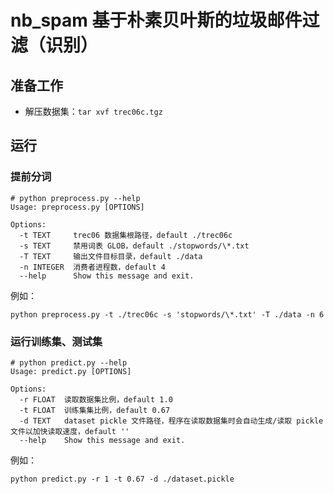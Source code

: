 # nb_spam 基于朴素贝叶斯的垃圾邮件过滤（识别）

## 准备工作
- 解压数据集：`tar xvf trec06c.tgz`


## 运行

### 提前分词
```shell
# python preprocess.py --help
Usage: preprocess.py [OPTIONS]

Options:
  -t TEXT     trec06 数据集根路径，default ./trec06c
  -s TEXT     禁用词表 GLOB，default ./stopwords/\*.txt
  -T TEXT     输出文件目标目录，default ./data
  -n INTEGER  消费者进程数，default 4
  --help      Show this message and exit.
```
例如：
```shell
python preprocess.py -t ./trec06c -s 'stopwords/\*.txt' -T ./data -n 6
```

### 运行训练集、测试集
```shell
# python predict.py --help                            
Usage: predict.py [OPTIONS]

Options:
  -r FLOAT  读取数据集比例，default 1.0
  -t FLOAT  训练集集比例，default 0.67
  -d TEXT   dataset pickle 文件路径，程序在读取数据集时会自动生成/读取 pickle 文件以加快读取速度，default ''
  --help    Show this message and exit.
```
例如：
```shell
python predict.py -r 1 -t 0.67 -d ./dataset.pickle
```
